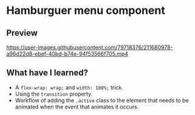 # Hamburguer menu component

## Preview

https://user-images.githubusercontent.com/79718376/211680978-a96d22d8-ebef-40bd-b74e-94f53566f705.mp4

## What have I learned?

* A ```flex-wrap: wrap;``` and ```width: 100%;``` trick.
* Using the ```transition``` property.
* Workflow of adding the ```.active``` class to the element that needs to be animated when the event that animates it occurs.
